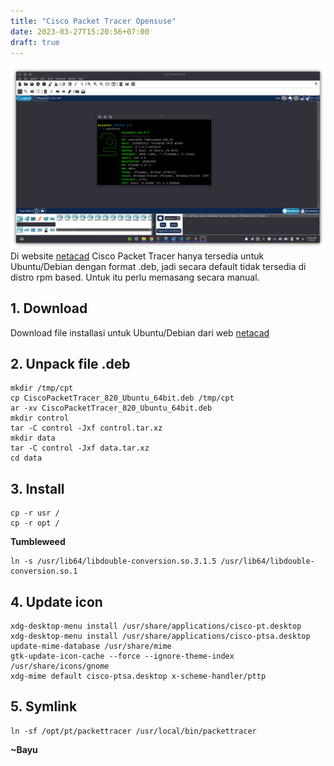 ```yaml
---
title: "Cisco Packet Tracer Opensuse"
date: 2023-03-27T15:20:56+07:00
draft: true
---
```



![Image alt](https://raw.githubusercontent.com/bembenk18/Images/main/CPT/1.png)
Di website [netacad](https://www.netacad.com/) Cisco Packet Tracer hanya tersedia untuk Ubuntu/Debian dengan format .deb, jadi secara default tidak tersedia di distro rpm based. Untuk itu perlu memasang secara manual.

## 1. Download

Download file installasi untuk Ubuntu/Debian dari web [netacad](https://www.netacad.com/)

## 2. Unpack file .deb

    mkdir /tmp/cpt
    cp CiscoPacketTracer_820_Ubuntu_64bit.deb /tmp/cpt 
    ar -xv CiscoPacketTracer_820_Ubuntu_64bit.deb 
    mkdir control
    tar -C control -Jxf control.tar.xz 
    mkdir data
    tar -C control -Jxf data.tar.xz 
    cd data

## 3. Install
    
    cp -r usr /
    cp -r opt /

**Tumbleweed**

    ln -s /usr/lib64/libdouble-conversion.so.3.1.5 /usr/lib64/libdouble-conversion.so.1

## 4. Update icon

    xdg-desktop-menu install /usr/share/applications/cisco-pt.desktop
    xdg-desktop-menu install /usr/share/applications/cisco-ptsa.desktop
    update-mime-database /usr/share/mime
    gtk-update-icon-cache --force --ignore-theme-index /usr/share/icons/gnome
    xdg-mime default cisco-ptsa.desktop x-scheme-handler/pttp

## 5. Symlink

    ln -sf /opt/pt/packettracer /usr/local/bin/packettracer


**~Bayu**